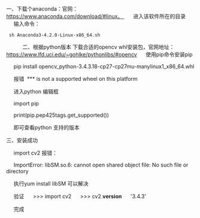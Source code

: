 一、下载个anaconda：官网：https://www.anaconda.com/download/#linux、 
     进入该软件所在的目录
     输入命令：
     
     sh Anaconda3-4.2.0-Linux-x86_64.sh 
     
          
二、根据python版本 下载合适的opencv whl安装包，官网地址：https://www.lfd.uci.edu/~gohlke/pythonlibs/#opencv
     使用pip命令安装pip
     
     pip install opencv_python-3.4.3.18-cp27-cp27mu-manylinux1_x86_64.whl

     报错  *** is not a supported wheel on this platform

     进入python 编辑框

     import pip

     print(pip.pep425tags.get_supported())

     即可查看python 支持的版本

三、安装成功

     import cv2 报错：

     ImportError: libSM.so.6: cannot open shared object file: No such file or directory

     执行yum install libSM 可以解决

     验证
     >>> import cv2
     >>> cv2.__version__
     '3.4.3'

     完成
